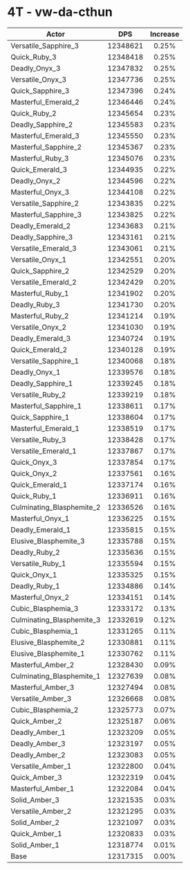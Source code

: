 # 4T - vw-da-cthun
| Actor | DPS | Increase |
|---|:---:|:---:|
|Versatile_Sapphire_3|12348621|0.25%|
|Quick_Ruby_3|12348418|0.25%|
|Deadly_Onyx_3|12347832|0.25%|
|Versatile_Onyx_3|12347736|0.25%|
|Quick_Sapphire_3|12347396|0.24%|
|Masterful_Emerald_2|12346446|0.24%|
|Quick_Ruby_2|12345654|0.23%|
|Deadly_Sapphire_2|12345583|0.23%|
|Masterful_Emerald_3|12345550|0.23%|
|Masterful_Sapphire_2|12345367|0.23%|
|Masterful_Ruby_3|12345076|0.23%|
|Quick_Emerald_3|12344935|0.22%|
|Deadly_Onyx_2|12344596|0.22%|
|Masterful_Onyx_3|12344108|0.22%|
|Versatile_Sapphire_2|12343835|0.22%|
|Masterful_Sapphire_3|12343825|0.22%|
|Deadly_Emerald_2|12343683|0.21%|
|Deadly_Sapphire_3|12343161|0.21%|
|Versatile_Emerald_3|12343061|0.21%|
|Versatile_Onyx_1|12342551|0.20%|
|Quick_Sapphire_2|12342529|0.20%|
|Versatile_Emerald_2|12342429|0.20%|
|Masterful_Ruby_1|12341902|0.20%|
|Deadly_Ruby_3|12341730|0.20%|
|Masterful_Ruby_2|12341214|0.19%|
|Versatile_Onyx_2|12341030|0.19%|
|Deadly_Emerald_3|12340724|0.19%|
|Quick_Emerald_2|12340128|0.19%|
|Versatile_Sapphire_1|12340068|0.18%|
|Deadly_Onyx_1|12339576|0.18%|
|Deadly_Sapphire_1|12339245|0.18%|
|Versatile_Ruby_2|12339219|0.18%|
|Masterful_Sapphire_1|12338611|0.17%|
|Quick_Sapphire_1|12338604|0.17%|
|Masterful_Emerald_1|12338519|0.17%|
|Versatile_Ruby_3|12338428|0.17%|
|Versatile_Emerald_1|12337867|0.17%|
|Quick_Onyx_3|12337854|0.17%|
|Quick_Onyx_2|12337561|0.16%|
|Quick_Emerald_1|12337174|0.16%|
|Quick_Ruby_1|12336911|0.16%|
|Culminating_Blasphemite_2|12336526|0.16%|
|Masterful_Onyx_1|12336225|0.15%|
|Deadly_Emerald_1|12335815|0.15%|
|Elusive_Blasphemite_3|12335788|0.15%|
|Deadly_Ruby_2|12335636|0.15%|
|Versatile_Ruby_1|12335594|0.15%|
|Quick_Onyx_1|12335325|0.15%|
|Deadly_Ruby_1|12334886|0.14%|
|Masterful_Onyx_2|12334151|0.14%|
|Cubic_Blasphemia_3|12333172|0.13%|
|Culminating_Blasphemite_3|12332619|0.12%|
|Cubic_Blasphemia_1|12331265|0.11%|
|Elusive_Blasphemite_2|12330881|0.11%|
|Elusive_Blasphemite_1|12330762|0.11%|
|Masterful_Amber_2|12328430|0.09%|
|Culminating_Blasphemite_1|12327639|0.08%|
|Masterful_Amber_3|12327494|0.08%|
|Versatile_Amber_3|12326668|0.08%|
|Cubic_Blasphemia_2|12325773|0.07%|
|Quick_Amber_2|12325187|0.06%|
|Deadly_Amber_1|12323209|0.05%|
|Deadly_Amber_3|12323197|0.05%|
|Deadly_Amber_2|12323083|0.05%|
|Versatile_Amber_1|12322800|0.04%|
|Quick_Amber_3|12322319|0.04%|
|Masterful_Amber_1|12322084|0.04%|
|Solid_Amber_3|12321535|0.03%|
|Versatile_Amber_2|12321295|0.03%|
|Solid_Amber_2|12321097|0.03%|
|Quick_Amber_1|12320833|0.03%|
|Solid_Amber_1|12318774|0.01%|
|Base|12317315|0.00%|
